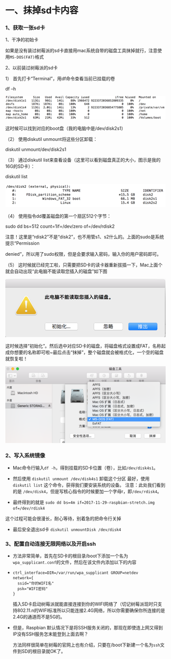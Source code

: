<!--
 * @Author: 柯军
 * @Date: 2019-08-18 12:21:11
 * @Description: 
 -->
# 一、抹掉sd卡内容

### 1、获取一张sd卡

1、干净的初始卡

如果是没有装过树莓派的sd卡直接用mac系统自带的磁盘工具抹掉就行，注意使用`MS-DOS(FAT)`格式

2、以前装过树莓派的sd卡

1）  首先打卡“Terminal”，用df命令查看当前已挂载的卷

df –h

![](../../assets/pi/14360535-90030caaa119f1bc.png) 

这时候可以找到对应的boot盘（我的电脑中是/dev/disk2s1）

（2） 使用diskutil unmount将这些分区卸载：

diskutil unmount/dev/disk2s1

（3）  通过diskutil list来查看设备（这里可以看到磁盘真正的大小，图示是我的16G的SD卡）：

diskutil list



![img](../../assets/pi/14360535-7fffdd44d4c3b89f.png)





（4） 使用指令dd覆盖磁盘的第一个扇区512个字节：

sudo dd bs=512 count=1if=/dev/zero of=/dev/rdisk2

注意！这里是“rdisk2”不是“disk2”，也不用管s1、s2什么的。上面的sudo是系统提示“Permission

denied”，所以用了sudo权限，但是会要求输入密码，输入你的用户密码即可。

（5）  这时候就已经完工啦，只需要把SD卡的读卡器重新拔插一下，Mac上面个就会自动出现“此电脑不能读取您插入的磁盘”如下图

![](../../assets/pi/14360535-6402680142acd53e.png)

这时候选择“初始化”。然后选中对应SD卡的磁盘，将磁盘格式设置成FAT，名称起成你想要的名称即可啦~最后点击“抹掉”，整个磁盘就会被格式化，一个空的磁盘就恢复啦！

![](../../assets/pi/14360535-66a6956de6cec5e0.png)



### 2、写入系统镜像

* Mac命令行输入`df -h`，得到挂载的SD卡位置（卷），比如`/dev/disk4s1`。

* 然后使用 `diskutil unmount /dev/disk4s1` 卸载这个分区
   最好，使用 `diskutil list` 这个命令，获得我们要安装系统的设备。
   注意：此处我们看到的是 `/dev/disk4`，但是写核心指令的时候要加一个字母r，即`/dev/rdisk4`。

*  最终得到的就是
   `sudo dd bs=4m if=2017-11-29-raspbian-stretch.img of=/dev/rdisk4`

  这个过程可能会很漫长，耐心等待，别着急的把命令行关掉

* 最后安全退出sd卡
   `diskutil unmountDisk /dev/disk4`

###  3、配置自动连接无限网络以及开启ssh

* 方法非常简单，首先在SD卡的根目录/boot下添加一个名为 `wpa_supplicant.conf`的文件，然后在该文件内添加以下的内容

* ```shell
  ctrl_interface=DIR=/var/run/wpa_supplicant GROUP=netdev
  network={
    ssid="你的WIFI名"
    psk="WIFI密码"
  }
  ```

  插入SD卡启动树莓派就能直接连接到你的WIFI网络了（切记树莓派现时只支持802.11.n的WIFI标准所以只能连接2.4G网络，所以你需要确保你所连接的是2.4G的通道而不是5G的。

* 但是，Raspbian 默认情况下是将SSH服务关闭的，那现在即使连上网又得到IP没有SSH服务怎末能登到上面去啊？

  方法同样很简单在树莓的官网上也有介绍，只要在/boot下新建一个名为`ssh`文件到SD的根目录就OK了。